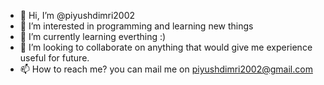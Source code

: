 - 👋 Hi, I’m @piyushdimri2002
- 👀 I’m interested in programming and learning new things
- 🌱 I’m currently learning everthing :)
- 💞️ I’m looking to collaborate on anything that would give me experience useful for future. 
- 📫 How to reach me? you can mail me on piyushdimri2002@gmail.com

<!---
piyushdimri2002/piyushdimri2002 is a ✨ special ✨ repository because its `README.md` (this file) appears on your GitHub profile.
You can click the Preview link to take a look at your changes.
--->
